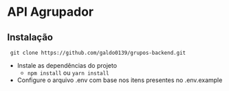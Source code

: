 # API Agrupador

## Instalação

` git clone https://github.com/galdo0139/grupos-backend.git`  

- Instale as dependências do projeto
    - ` npm install ` ou ` yarn install `
- Configure o arquivo .env com base nos itens presentes no .env.example
 
